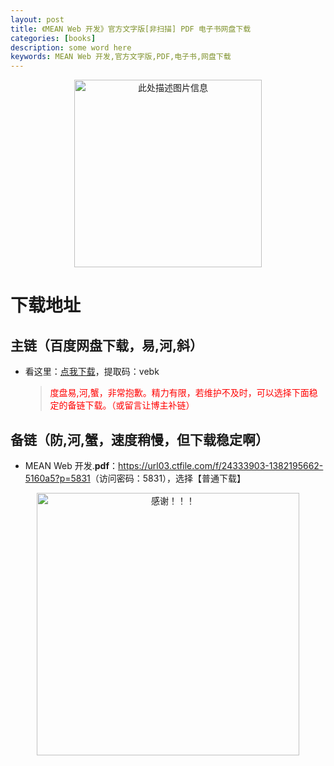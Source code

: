 ```yaml
---
layout: post
title: 《MEAN Web 开发》官方文字版[非扫描] PDF 电子书网盘下载
categories: [books]
description: some word here
keywords: MEAN Web 开发,官方文字版,PDF,电子书,网盘下载
---
```


<div align="center"><img src="https://pic.imgdb.cn/item/67063d0cd29ded1a8c828e2b.png" alt="此处描述图片信息" width="300px" height="auto"></div>

# 下载地址

## 主链（百度网盘下载，易,河,斜）

- 看这里：[点我下载](https://pan.baidu.com/s/1iMXUbSbtZQZjDcqDmnWUyw?pwd=vebk)，提取码：vebk

  > <p style="color:red" >度盘易,河,蟹，非常抱歉。精力有限，若维护不及时，可以选择下面稳定的备链下载。（或留言让博主补链）</p>

## 备链（防,河,蟹，速度稍慢，但下载稳定啊）

- MEAN Web 开发.**pdf**：<https://url03.ctfile.com/f/24333903-1382195662-5160a5?p=5831>（访问密码：5831），选择【普通下载】

<div align="center"><img src="https://pic.imgdb.cn/item/6707df6bd29ded1a8ce37031.gif" alt="感谢！！！" width="420px" height="auto"/></div>
